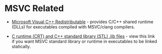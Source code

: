 # MSVC Related

- [Microsoft Visual C++ Redistributable](https://learn.microsoft.com/en-us/cpp/windows/latest-supported-vc-redist?view=msvc-170#visual-studio-2015-2017-2019-and-2022) - provides C/C++ shared runtime (DLLs) for executables compiled with MSVC/clang compilers.

- [C runtime (CRT) and C++ standard library (STL) .lib files](https://learn.microsoft.com/en-us/cpp/c-runtime-library/crt-library-features?view=msvc-170) - view this link if you want MSVC standard library or runtime in executables to be linked statically.
